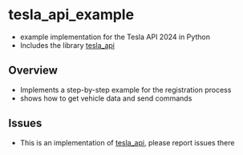 # tesla_api_example
* example implementation for the Tesla API 2024 in Python
* Includes the library [tesla_api](https://github.com/fabianhu/tesla_api)

## Overview
* Implements a step-by-step example for the registration process
* shows how to get vehicle data and send commands

## Issues
* This is an implementation of [tesla_api](https://github.com/fabianhu/tesla_api), please report issues there